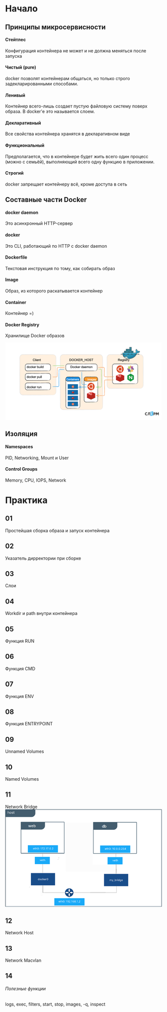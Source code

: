 # Начало

## Принципы микросервисности

#### Стейтлес
Конфигурация контейнера не может и не должна меняться после запуска

#### Чистый (pure)
docker позволят контейнерам общаться, но только строго задекларированными способами.

#### Ленивый
Контейнер всего-лишь создает пустую файловую систему поверх образа. В docker'е это называется слоем.

#### Декларативный
Все свойства контейнера хранятся в декларативном виде

#### Функциональный
Предполагается, что в контейнере будет жить всего один процесс (можно с семьёй), выполняющий всего одну функцию в приложении.

#### Строгий
docker запрещает контейнеру всё, кроме доступа в сеть

## Составные части Docker

#### docker daemon
Это асинхронный HTTP-сервер

#### docker
Это CLI, работающий по HTTP с docker daemon 

#### Dockerfile
Текстовая инструкция по тому, как собирать образ

#### Image
Образ, из которого раскатывается контейнер

#### Container
Контейнер =)

#### Docker Registry
Хранилище Docker образов

![](img/y_3t4nhixh7bj9cpbwwljcv0kno.png)

## Изоляция
#### Namespaces
PID, Networking, Mount и User
#### Control Groups 
Memory, CPU, IOPS, Network

# Практика
## 01
Простейшая сборка образа и запуск контейнера

## 02
Указатель дирректории при сборке

## 03
Слои

## 04
Workdir и path внутри контейнера

## 05
Функция RUN

## 06
Функция CMD

## 07
Функция ENV

## 08
Функция ENTRYPOINT

## 09
Unnamed Volumes

## 10
Named Volumes

## 11
Network Bridge
![](img/bridge2.png)

## 12
Network Host

## 13
Network Macvlan

## 14
###### Полезные функции
logs, exec, filters, start, stop, images, -q, inspect
